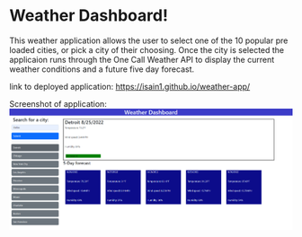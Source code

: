 # Weather Dashboard!

This weather application allows the user to select one of the 10 popular pre loaded cities, or pick a city of their choosing. Once the city is selected the applicaion runs through the One Call Weather API to display the current weather conditions and a future five day forecast. 

link to deployed application: https://isain1.github.io/weather-app/

Screenshot of application: 
![This is what the application looks like](https://github.com/isain1/weather-app/blob/main/assets/images/Weather-app-screenshot.PNG)